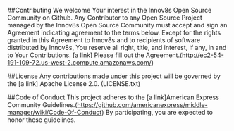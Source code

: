 
##Contributing
We welcome Your interest in the Innov8s Open Source Community on Github. Any Contributor to any Open Source Project managed by the Innov8s Open Source Community must accept and sign an Agreement indicating agreement to the terms below. Except for the rights granted in this Agreement to Innov8s and to recipients of software distributed by Innov8s, You reserve all right, title, and interest, if any, in and to Your Contributions. [a link] Please fill out the Agreement.(http://ec2-54-191-109-72.us-west-2.compute.amazonaws.com/)


##License
Any contributions made under this project will be governed by the [a link] Apache License 2.0. (LICENSE.txt)

##Code of Conduct
This project adheres to the [a link]American Express Community Guidelines.(https://github.com/americanexpress/middle-manager/wiki/Code-Of-Conduct) By participating, you are expected to honor these guidelines.
